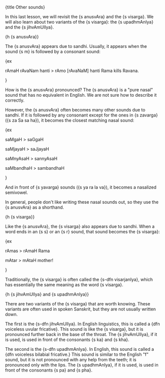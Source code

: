 {title Other sounds}

In this last lesson, we will revisit the {s anusvAra} and the {s visarga}. We
will also learn about two variants of the {s visarga}: the {s upadhmAnIya} and
the {s jihvAmUlIya}.


{h {s anusvAra}}

The {s anusvAra} appears due to sandhi. Usually, it appears when the sound {s
m} is followed by a consonant sound:

{ex

rAmaH rAvaNam hanti > rAmo [rAvaNaM] hanti
Rama kills Ravana.

}

How is the {s anusvAra} pronounced? The {s anusvAra} is a "pure nasal" sound
that has no equivalent in English. We are not sure how to describe it
correctly.

However, the {s anusvAra} often becomes many other sounds due to sandhi. If it
is followed by any consonant except for the ones in {s zavarga} ({s za Sa sa
ha}), it becomes the closest matching nasal sound:

{ex

saMgaH > saGgaH

saMjayaH > saJjayaH

saMnyAsaH > sannyAsaH

saMbandhaH > sambandhaH

}

And in front of {s yavarga} sounds ({s ya ra la va}), it becomes a nasalized
semivowel.

In general, people don't like writing these nasal sounds out, so they use the
{s anusvAra} as a shorthand.


{h {s visarga}}

Like the {s anusvAra}, the {s visarga} also appears due to sandhi. When a word
ends in an {s s} or an {s r} sound, that sound becomes the {s visarga}:

{ex

rAmas > rAmaH
Rama

mAtar > mAtaH
mother!

}

Traditionally, the {s visarga} is often called the {s-dfn visarjanIya}, which
has essentially the same meaning as the word {s visarga}.


{h {s jihvAmUlIya} and {s upadhmAnIya}}

There are two variants of the {s visarga} that are worth knowing. These
variants are often used in spoken Sanskrit, but they are not usually written
down.

The first is the {s-dfn jihvAmUlIya}. In English linguistics, this is called a
{dfn voiceless uvular fricative}. This sound is like the {s visarga}, but it is
pronounced further back in the base of the throat. The {s jihvAmUlIya}, if it
is used, is used in front of the consonants {s ka} and {s kha}.

The second is the {s-dfn upadhmAnIya}. In English, this sound is called a {dfn
voiceless bilabial fricative.} This sound is similar to the English "f" sound,
but it is not pronounced with any help from the teeth; it is pronounced only
with the lips.  The {s upadhmAnIya}, if it is used, is used in front of the
consonants {s pa} and {s pha}.
